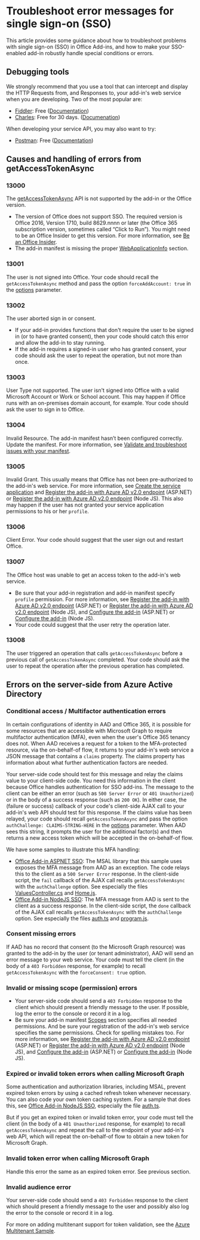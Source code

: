 # Troubleshoot error messages for single sign-on (SSO)

This article provides some guidance about how to troubleshoot problems with single sign-on (SSO) in Office Add-ins, and how to make your SSO-enabled add-in robustly handle special conditions or errors.

## Debugging tools

We strongly recommend that you use a tool that can intercept and display the HTTP Requests from, and Responses to, your add-in's web service when you are developing. Two of the most popular are: 

- [Fiddler](http://www.telerik.com/fiddler): Free ([Documentation](http://docs.telerik.com/fiddler/configure-fiddler/tasks/configurefiddler))
- [Charles](https://www.charlesproxy.com/): Free for 30 days. ([Documenation](https://www.charlesproxy.com/documentation/))

When developing your service API, you may also want to try:

- [Postman](http://www.getpostman.com/postman): Free ([Documentation](https://www.getpostman.com/docs/))

## Causes and handling of errors from getAccessTokenAsync

### 13000

The [getAccessTokenAsync](../../reference/shared/office.context.auth.getAccessTokenAsync.md) API is not supported by the add-in or the Office version. 

- The version of Office does not support SSO. The required version is Office 2016, Version 1710, build 8629.nnnn or later (the Office 365 subscription version, sometimes called “Click to Run”). You might need to be an Office Insider to get this version. For more information, see [Be an Office Insider](https://products.office.com/en-us/office-insider?tab=tab-1). 
- The add-in manifest is missing the proper [WebApplicationInfo](../../reference/manifest/webapplicationinfo.md) section.

### 13001

The user is not signed into Office. Your code should recall the `getAccessTokenAsync` method and pass the option `forceAddAccount: true` in the [options](../../reference/shared/office.context.auth.getAccessTokenAsync.md#parameters) parameter. 

### 13002

The user aborted sign in or consent. 
- If your add-in provides functions that don't require the user to be signed in (or to have granted consent), then your code should catch this error and allow the add-in to stay running.
- If the add-in requires a signed-in user who has granted consent, your code should ask the user to repeat the operation, but not more than once. 

### 13003

User Type not supported. The user isn't signed into Office with a valid Microsoft Account or Work or School account. This may happen if Office runs with an on-premises domain account, for example. Your code should ask the user to sign in to Office.

### 13004

Invalid Resource. The add-in manifest hasn’t been configured correctly. Update the manifest. For more information, see [Validate and troubleshoot issues with your manifest](troubleshoot-manifest.md).

### 13005

Invalid Grant. This usually means that Office has not been pre-authorized to the add-in's web service. For more information, see [Create the service application](../../docs/develop/sso-in-office-add-ins.md#create-the-service-application) and [Register the add-in with Azure AD v2.0 endpoint](../../docs/develop/create-sso-office-add-ins-aspnet.md#register-the-add-in-with-azure-ad-v2-0-endpoint) (ASP.NET) or [Register the add-in with Azure AD v2.0 endpoint](../../docs/develop/create-sso-office-add-ins-nodejs.md#register-the-add-in-with-azure-ad-v2-0-endpoint) (Node JS). This also may happen if the user has not granted your service application permissions to his or her `profile`.

### 13006

Client Error. Your code should suggest that the user sign out and restart Office.

### 13007

The Office host was unable to get an access token to the add-in's web service.
- Be sure that your add-in registration and add-in manifest specify `profile` permission. For more information, see [Register the add-in with Azure AD v2.0 endpoint](../../docs/develop/create-sso-office-add-ins-aspnet.md#register-the-add-in-with-azure-ad-v2-0-endpoint) (ASP.NET) or [Register the add-in with Azure AD v2.0 endpoint](../../docs/develop/create-sso-office-add-ins-nodejs.md#register-the-add-in-with-azure-ad-v2-0-endpoint) (Node JS), and [Configure the add-in](../../docs/develop/create-sso-office-add-ins-aspnet.md#configure-the-add-in) (ASP.NET) or [Configure the add-in](../../docs/develop/create-sso-office-add-ins-nodejs.md#configure-the-add-in) (Node JS).
- Your code could suggest that the user retry the operation later.

### 13008

The user triggered an operation that calls `getAccessTokenAsync` before a previous call of `getAccessTokenAsync` completed. Your code should ask the user to repeat the operation after the previous operation has completed.

## Errors on the server-side from Azure Active Directory

### Conditional access / Multifactor authentication errors
 
In certain configurations of identity in AAD and Office 365, it is possible for some resources that are accessible with Microsoft Graph to require multifactor authentication (MFA), even when the user's Office 365 tenancy does not. When AAD receives a request for a token to the MFA-protected resource, via the on-behalf-of flow, it returns to your add-in's web service a JSON message that contains a `claims` property. The claims property has information about what further authentication factors are needed. 

Your server-side code should test for this message and relay the claims value to your client-side code. You need this information in the client because Office handles authentication for SSO add-ins. The message to the client can be either an error (such as `500 Server Error` or `401 Unauthorized`) or in the body of a success response (such as `200 OK`). In either case, the (failure or success) callback of your code's client-side AJAX call to your add-in's web API should test for this response. If the claims value has been relayed, your code should recall `getAccessTokenAsync` and pass the option `authChallenge: CLAIMS-STRING-HERE` in the [options](../../reference/shared/office.context.auth.getAccessTokenAsync.md#parameters) parameter. When AAD sees this string, it prompts the user for the additional factor(s) and then returns a new access token which will be accepted in the on-behalf-of flow.

We have some samples to illustrate this MFA handling: 

- [Office Add-in ASPNET SSO](https://github.com/OfficeDev/Office-Add-in-ASPNET-SSO): The MSAL library that this sample uses exposes the MFA message from AAD as an exception. The code relays this to the client as a `500 Server Error` response. In the client-side script, the `fail` callback of the AJAX call recalls `getAccessTokenAsync` with the `authChallenge` option. See especially the files [ValuesController.cs](https://github.com/OfficeDev/Office-Add-in-ASPNET-SSO/blob/master/Complete/Office-Add-in-ASPNET-SSO-WebAPI/Controllers/ValuesController.cs) and [Home.js](https://github.com/OfficeDev/Office-Add-in-ASPNET-SSO/blob/master/Complete/Office-Add-in-ASPNET-SSO-WebAPI/Scripts/Home.js).
- [Office Add-in NodeJS SSO](https://github.com/OfficeDev/Office-Add-in-NodeJS-SSO): The MFA message from AAD is sent to the client as a success response. In the client-side script, the `done` callback of the AJAX call recalls `getAccessTokenAsync` with the `authChallenge` option. See especially the files [auth.ts](https://github.com/OfficeDev/Office-Add-in-NodeJS-SSO/blob/master/Completed/src/auth.ts) and [program.js](https://github.com/OfficeDev/Office-Add-in-NodeJS-SSO/blob/master/Completed/public/program.js).

### Consent missing errors

If AAD has no record that consent (to the Microsoft Graph resource) was granted to the add-in by the user (or tenant administrator), AAD will send an error message to your web service. Your code must tell the client (in the body of a `403 Forbidden` response, for example) to recall `getAccessTokenAsync` with the `forceConsent: true` option.

### Invalid or missing scope (permission) errors

- Your server-side code should send a `403 Forbidden` response to the client which should present a friendly message to the user. If possible, log the error to the console or record it in a log.
- Be sure your add-in manifest [Scopes](../../reference/manifest/scopes.md)  section specifies all needed permissions. And be sure your registration of the add-in's web service specifies the same permissions. Check for spelling mistakes too. For more information, see [Register the add-in with Azure AD v2.0 endpoint](../../docs/develop/create-sso-office-add-ins-aspnet.md#register-the-add-in-with-azure-ad-v2-0-endpoint) (ASP.NET) or [Register the add-in with Azure AD v2.0 endpoint](../../docs/develop/create-sso-office-add-ins-nodejs.md#register-the-add-in-with-azure-ad-v2-0-endpoint) (Node JS), and [Configure the add-in](../../docs/develop/create-sso-office-add-ins-aspnet.md#configure-the-add-in) (ASP.NET) or [Configure the add-in](../../docs/develop/create-sso-office-add-ins-nodejs.md#configure-the-add-in) (Node JS).

### Expired or invalid token errors when calling Microsoft Graph

Some authentication and authorization libraries, including MSAL, prevent expired token errors by using a cached refresh token whenever necessary. You can also code your own token caching system. For a sample that does this, see [Office Add-in NodeJS SSO](https://github.com/OfficeDev/Office-Add-in-NodeJS-SSO), especially the file [auth.ts](https://github.com/OfficeDev/Office-Add-in-NodeJS-SSO/blob/master/Completed/src/auth.ts).

But if you get an expired token or invalid token error, your code must tell the client (in the body of a `401 Unauthorized` response, for example) to recall `getAccessTokenAsync` and repeat the call to the endpoint of your add-in's web API, which will repeat the on-behalf-of flow to obtain a new token for Microsoft Graph. 

### Invalid token error when calling Microsoft Graph

Handle this error the same as an expired token error. See previous section.

### Invalid audience error

Your server-side code should send a `403 Forbidden` response to the client which should present a friendly message to the user and possibly also log the error to the console or record it in a log.

For more on adding multitenant support for token validation, see the [Azure Multitenant Sample](https://github.com/Azure-Samples/active-directory-dotnet-webapp-webapi-multitenant-openidconnect).
